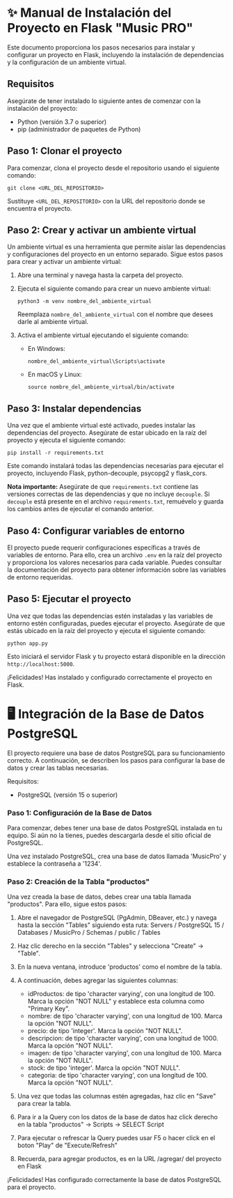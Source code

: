 # ✨ Manual de Instalación del Proyecto en Flask "Music PRO"

Este documento proporciona los pasos necesarios para instalar y configurar un proyecto en Flask, incluyendo la instalación de dependencias y la configuración de un ambiente virtual.

## Requisitos

Asegúrate de tener instalado lo siguiente antes de comenzar con la instalación del proyecto:

- Python (versión 3.7 o superior)
- pip (administrador de paquetes de Python)

## Paso 1: Clonar el proyecto

Para comenzar, clona el proyecto desde el repositorio usando el siguiente comando:

```
git clone <URL_DEL_REPOSITORIO>
```

Sustituye `<URL_DEL_REPOSITORIO>` con la URL del repositorio donde se encuentra el proyecto.

## Paso 2: Crear y activar un ambiente virtual

Un ambiente virtual es una herramienta que permite aislar las dependencias y configuraciones del proyecto en un entorno separado. Sigue estos pasos para crear y activar un ambiente virtual:

1. Abre una terminal y navega hasta la carpeta del proyecto.
2. Ejecuta el siguiente comando para crear un nuevo ambiente virtual:

   ```
   python3 -m venv nombre_del_ambiente_virtual
   ```

   Reemplaza `nombre_del_ambiente_virtual` con el nombre que desees darle al ambiente virtual.

3. Activa el ambiente virtual ejecutando el siguiente comando:

   - En Windows:

     ```
     nombre_del_ambiente_virtual\Scripts\activate
     ```

   - En macOS y Linux:

     ```
     source nombre_del_ambiente_virtual/bin/activate
     ```

## Paso 3: Instalar dependencias

Una vez que el ambiente virtual esté activado, puedes instalar las dependencias del proyecto. Asegúrate de estar ubicado en la raíz del proyecto y ejecuta el siguiente comando:

```
pip install -r requirements.txt
```

Este comando instalará todas las dependencias necesarias para ejecutar el proyecto, incluyendo Flask, python-decouple, psycopg2 y flask_cors.

**Nota importante:** Asegúrate de que `requirements.txt` contiene las versiones correctas de las dependencias y que no incluye `decouple`. Si `decouple` está presente en el archivo `requirements.txt`, remuévelo y guarda los cambios antes de ejecutar el comando anterior.

## Paso 4: Configurar variables de entorno

El proyecto puede requerir configuraciones específicas a través de variables de entorno. Para ello, crea un archivo `.env` en la raíz del proyecto y proporciona los valores necesarios para cada variable. Puedes consultar la documentación del proyecto para obtener información sobre las variables de entorno requeridas.

## Paso 5: Ejecutar el proyecto

Una vez que todas las dependencias estén instaladas y las variables de entorno estén configuradas, puedes ejecutar el proyecto. Asegúrate de que estás ubicado en la raíz del proyecto y ejecuta el siguiente comando:

```
python app.py
```

Esto iniciará el servidor Flask y tu proyecto estará disponible en la dirección `http://localhost:5000`.

¡Felicidades! Has instalado y configurado correctamente el proyecto en Flask.

# 🖥️ Integración de la Base de Datos PostgreSQL

El proyecto requiere una base de datos PostgreSQL para su funcionamiento correcto. A continuación, se describen los pasos para configurar la base de datos y crear las tablas necesarias.

Requisitos:

- PostgreSQL (versión 15 o superior)

### Paso 1: Configuración de la Base de Datos

Para comenzar, debes tener una base de datos PostgreSQL instalada en tu equipo. Si aún no la tienes, puedes descargarla desde el sitio oficial de PostgreSQL. 

Una vez instalado PostgreSQL, crea una base de datos llamada 'MusicPro' y establece la contraseña a '1234'. 

### Paso 2: Creación de la Tabla "productos"

Una vez creada la base de datos, debes crear una tabla llamada "productos". Para ello, sigue estos pasos:

1. Abre el navegador de PostgreSQL (PgAdmin, DBeaver, etc.) y navega hasta la sección "Tables" siguiendo esta ruta: Servers / PostgreSQL 15 / Databases / MusicPro / Schemas / public / Tables
2. Haz clic derecho en la sección "Tables" y selecciona "Create" -> "Table".
3. En la nueva ventana, introduce 'productos' como el nombre de la tabla.
4. A continuación, debes agregar las siguientes columnas:

   - idProductos: de tipo 'character varying', con una longitud de 100. Marca la opción "NOT NULL" y establece esta columna como "Primary Key".
   - nombre: de tipo 'character varying', con una longitud de 100. Marca la opción "NOT NULL".
   - precio: de tipo 'integer'. Marca la opción "NOT NULL".
   - descripcion: de tipo 'character varying', con una longitud de 1000. Marca la opción "NOT NULL".
   - imagen: de tipo 'character varying', con una longitud de 100. Marca la opción "NOT NULL".
   - stock: de tipo 'integer'. Marca la opción "NOT NULL".
   - categoria: de tipo 'character varying', con una longitud de 100. Marca la opción "NOT NULL".

5. Una vez que todas las columnas estén agregadas, haz clic en "Save" para crear la tabla.
6. Para ir a la Query con los datos de la base de datos haz click derecho en la tabla "productos" -> Scripts -> SELECT Script
7. Para ejecutar o refrescar la Query puedes usar F5 o hacer click en el boton "Play" de "Execute/Refresh"
8. Recuerda, para agregar productos, es en la URL /agregar/ del proyecto en Flask

¡Felicidades! Has configurado correctamente la base de datos PostgreSQL para el proyecto.

